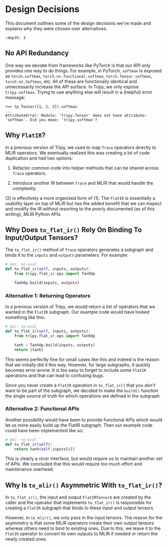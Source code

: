 # Design Decisions

This document outlines some of the design decisions we've made and explains why they
were chosen over alternatives.

```{contents} Table of Contents
:depth: 3
```

## No API Redundancy

One way we deviate from frameworks like PyTorch is that our API only provides one way to do things.
For example, in PyTorch, `softmax` is exposed as `torch.softmax`, `torch.nn.functional.softmax`,
`torch.Tensor.softmax`, `torch.nn.Softmax`, etc. All of these are functionally identical and unnecessarily
increase the API surface. In Tripy, we only expose `tripy.softmax`. Trying to use anything else will
result in a (helpful) error message:

```
>>> tp.Tensor([1, 2, 3]).softmax
...
AttributeError: Module: 'tripy.Tensor' does not have attribute: 'softmax'. Did you mean: 'tripy.softmax'?
```


## Why `FlatIR`?

In a previous version of Tripy, we used to map `Trace` operators directly to MLIR
operators. We eventually realized this was creating a lot of code duplication and had two
options:

1. Refactor common code into helper methods that can be shared across `Trace` operators.

2. Introduce another IR between `Trace` and MLIR that would handle the complexity.

(2) is effectively a more organized form of (1). The `FlatIR` is essentially a usability layer
on top of MLIR but has the added benefit that we can inspect and modify the IR without
resorting to the poorly documented (as of this writing), MLIR Python APIs.


## Why Does `to_flat_ir()` Rely On Binding To Input/Output Tensors?

The `to_flat_ir()` method of `Trace` operators generates a subgraph and binds it
to the `inputs` and `outputs` parameters.
For example:

```py
# doc: no-eval
def to_flat_ir(self, inputs, outputs):
    from tripy.flat_ir.ops import TanhOp

    TanhOp.build(inputs, outputs)
```

### Alternative 1: Returning Operators

In a previous version of Tripy, we would return a list of operators that we wanted in the
`FlatIR` subgraph. Our example code would have looked something like this:

```py
# doc: no-eval
def to_flat_ir(self, inputs, outputs):
    from tripy.flat_ir.ops import TanhOp

    tanh = TanhOp.build(inputs, outputs)
    return [tanh]
```

This seems perfectly fine for small cases like this and indeed is the reason that we initially
did it this way. However, for large subgraphs, it quickly becomes error-prone. It is too easy
to forget to include some `FlatIR` operations and that can lead to confusing bugs.

Since you never create a `FlatIR` operation in `to_flat_ir()` that you *don't* want to be
part of the subgraph, we decided to make the `build()` function the single
source of truth for which operations are defined in the subgraph.

### Alternative 2: Functional APIs

Another possibility would have been to provide functional APIs which would let us more easily
build up the FlatIR subgraph. Then our example code could have been implemented like so:

```py
# doc: no-eval
def to_flat_ir(self):
    return tanh(self.inputs[0])
```

This is clearly a nicer interface, but would require us to maintain another set of APIs.
We concluded that this would require too much effort and maintenance overhead.


## Why Is `to_mlir()` Asymmetric With `to_flat_ir()`?

In `to_flat_ir()`, the input and output `FlatIRTensor`s are created by the caller and
the operator that implements `to_flat_ir()` is responsible for creating a `FlatIR` subgraph
that binds to these input and output tensors.

However, in `to_mlir()`, we only pass in the input tensors. The reason for the asymmetry is
that some MLIR operators create their own output tensors whereas others need to bind to
existing ones. Due to this, we leave it to the `FlatIR` operator to convert its own outputs
to MLIR if needed or return the newly created ones.
